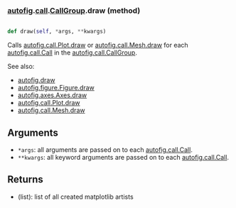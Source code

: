 ### [autofig](autofig.md).[call](autofig.call.md).[CallGroup](autofig.call.CallGroup.md).draw (method)


```py

def draw(self, *args, **kwargs)

```



Calls [autofig.call.Plot.draw](autofig.call.Plot.draw.md) or [autofig.call.Mesh.draw](autofig.call.Mesh.draw.md) for each
[autofig.call.Call](autofig.call.Call.md) in the [autofig.call.CallGroup](autofig.call.CallGroup.md).

See also:

* [autofig.draw](autofig.draw.md)
* [autofig.figure.Figure.draw](autofig.figure.Figure.draw.md)
* [autofig.axes.Axes.draw](autofig.axes.Axes.draw.md)
* [autofig.call.Plot.draw](autofig.call.Plot.draw.md)
* [autofig.call.Mesh.draw](autofig.call.Mesh.draw.md)

Arguments
------------
* `*args`: all arguments are passed on to each [autofig.call.Call](autofig.call.Call.md).
* `**kwargs`: all keyword arguments are passed on to each
    [autofig.call.Call](autofig.call.Call.md).

Returns
-----------
* (list): list of all created matplotlib artists


